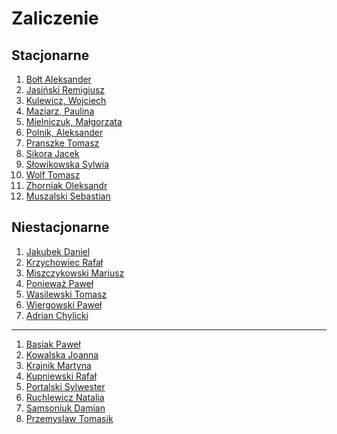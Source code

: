 # Zaliczenie


## Stacjonarne

1. [Bołt Aleksander](https://github.com/alexandder/nosql-zal)
1. [Jasiński Remigiusz](https://github.com/rjasinski/nosql)
1. [Kulewicz, Wojciech](https://github.com/wkulewicz/nosql.wk)
1. [Maziarz, Paulina](https://github.com/pmaziarz/solutions-nosql)
1. [Mielniczuk, Małgorzata](https://github.com/Gosiamek/NoSQL.git)
1. [Polnik, Aleksander](https://github.com/mralexx/nosql)
1. [Pranszke Tomasz](https://github.com/tpranszke/nosql)
1. [Sikora Jacek](https://github.com/jaresh/nosql)
1. [Słowikowska Sylwia](https://github.com/sslowikowska/nosql)
1. [Wolf Tomasz](https://github.com/tomaszwolf/nosql)
1. [Zhorniak Oleksandr](https://github.com/zh0ra/nosql)
1. [Muszalski Sebastian](https://github.com/Enessetere/no-sql2015)


## Niestacjonarne

1. [Jakubek Daniel](https://github.com/kassszub/nosql)
1. [Krzychowiec Rafał](https://github.com/StringHead/NoSQL-projects/blob/master/zaliczenie.md)
1. [Miszczykowski Mariusz](https://github.com/miszczyk/noSQL/blob/master/README.md)
1. [Ponieważ Paweł](https://github.com/pponiewaz/NoSQL)
1. [Wasilewski Tomasz](https://github.com/twasilewski/noSQL_labs/tree/noSQL_zad)
1. [Wiergowski Paweł](https://github.com/pwiergowski/nosql_f/blob/master/zaliczenie.md)
1. [Adrian Chylicki](https://github.com/adrianchylicki/nosql)

----

1. [Basiak Paweł](https://github.com/pbasiak/pbnosql)
1. [Kowalska Joanna](https://github.com/jkowalska/nosql)
1. [Krajnik Martyna](https://github.com/mkrajnik/nosql)
1. [Kupniewski Rafał](https://github.com/rkupniewski/dbnosql/blob/master/README.md)
1. [Portalski Sylwester](https://github.com/sportalski/nosql)
1. [Ruchlewicz Natalia](https://github.com/nruchlewicz/NoSQL)
1. [Samsoniuk Damian](https://github.com/dsamsoniuk/NoSQL)
1. [Przemyslaw Tomasik](https://github.com/ptomasik1/Nowe)


<!--
1. Blum Bartosz
1. Brzozowski Patryk
1. Chylicki Adrian
1. Śliwiński Marcin
1. Tkacz Jessica
-->
